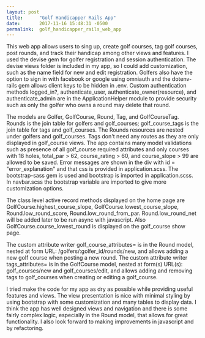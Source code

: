 ```yaml
---
layout: post
title:      "Golf Handicapper Rails App"
date:       2017-11-16 15:48:31 -0500
permalink:  golf_handicapper_rails_web_app
---
```



This web app allows users to sing up, create golf courses, tag golf courses, post rounds, and track their handicap among other views and features. I used the devise gem for golfer registration and session authentication. The devise views folder is included in my app, so I could add customization, such as the name field for new and edit registration. Golfers also have the option to sign in with facebook or google using omniauth and the dotenv-rails gem allows client keys to be hidden in .env. Custom authentication methods logged_in?, authenticate_user, authenticate_owner(resource), and authenticate_admin are in the ApplicationHelper module to provide security such as only the golfer who owns a round may delete that round.

The models are Golfer, GolfCourse, Round, Tag, and GolfCourseTag. Rounds is the join table for golfers and golf_courses;  golf_course_tags is the join table for tags and golf_courses. The Rounds resources are nested under golfers and golf_courses. Tags don't need any routes as they are only displayed in golf_course views. The app contains many model validations such as presence of all golf_course required attributes and only courses with 18 holes, total_par > 62, course_rating > 60, and course_slope > 99 are allowed to be saved. Error messages are shown in the div with id = "error_explanation" and that css is provided in application.scss. The bootstrap-sass gem is used and bootstrap is imported in application.scss. In navbar.scss the bootstrap variable are imported to give more customization options.

The class level active record methods displayed on the home page are GolfCourse.highest_course_slope, GolfCourse.lowest_course_slope, Round.low_round_score, Round.low_round_from_par. Round.low_round_net will be added later to be run async with javascript. Also GolfCourse.course_lowest_round is displayed on the golf_course show page.

The custom attribute writer golf_course_attributes=  is in the Round model, nested at form URL: /golfers/:golfer_id/rounds/new, and allows adding a new golf course when posting a new round. The custom attribute writer tags_attributes= is in  the GolfCourse model, nested at form(s) URL(s):  golf_courses/new and golf_courses/edit, and allows adding and removing tags to golf_courses when creating or editing a golf_course.

I tried make the code for my app as dry as possible while providing useful features and views. The view presentation is nice with minimal styling by using bootstrap with some customization and many tables to display data. I think the app has well designed views and navigation and there is some fairly complex logic, especially in the Round model, that allows for great functionality. I also look forward to making improvements in javascript and by refactoring.
